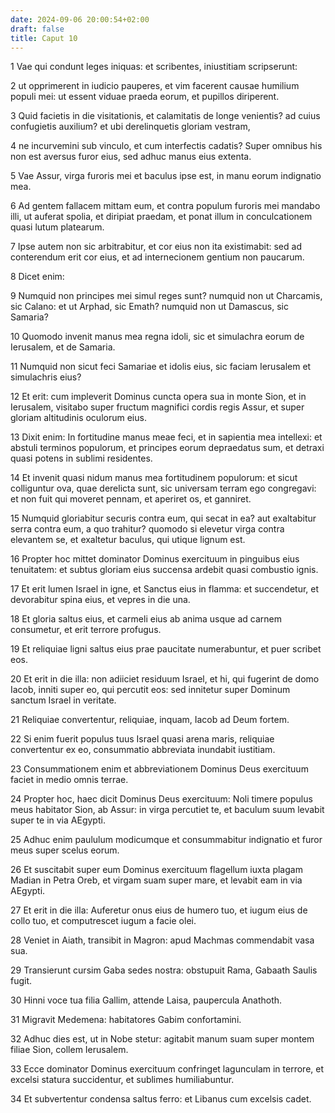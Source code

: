 ```yaml
---
date: 2024-09-06 20:00:54+02:00
draft: false
title: Caput 10
---
```





1 Vae qui condunt leges iniquas: et scribentes, iniustitiam scripserunt:

2 ut opprimerent in iudicio pauperes, et vim facerent causae humilium populi mei: ut essent viduae praeda eorum, et pupillos diriperent.

3 Quid facietis in die visitationis, et calamitatis de longe venientis? ad cuius confugietis auxilium? et ubi derelinquetis gloriam vestram,

4 ne incurvemini sub vinculo, et cum interfectis cadatis? Super omnibus his non est aversus furor eius, sed adhuc manus eius extenta.

5 Vae Assur, virga furoris mei et baculus ipse est, in manu eorum indignatio mea.

6 Ad gentem fallacem mittam eum, et contra populum furoris mei mandabo illi, ut auferat spolia, et diripiat praedam, et ponat illum in conculcationem quasi lutum platearum.

7 Ipse autem non sic arbitrabitur, et cor eius non ita existimabit: sed ad conterendum erit cor eius, et ad internecionem gentium non paucarum.

8 Dicet enim:

9 Numquid non principes mei simul reges sunt? numquid non ut Charcamis, sic Calano: et ut Arphad, sic Emath? numquid non ut Damascus, sic Samaria?

10 Quomodo invenit manus mea regna idoli, sic et simulachra eorum de Ierusalem, et de Samaria.

11 Numquid non sicut feci Samariae et idolis eius, sic faciam Ierusalem et simulachris eius?

12 Et erit: cum impleverit Dominus cuncta opera sua in monte Sion, et in Ierusalem, visitabo super fructum magnifici cordis regis Assur, et super gloriam altitudinis oculorum eius.

13 Dixit enim: In fortitudine manus meae feci, et in sapientia mea intellexi: et abstuli terminos populorum, et principes eorum depraedatus sum, et detraxi quasi potens in sublimi residentes.

14 Et invenit quasi nidum manus mea fortitudinem populorum: et sicut colliguntur ova, quae derelicta sunt, sic universam terram ego congregavi: et non fuit qui moveret pennam, et aperiret os, et ganniret.

15 Numquid gloriabitur securis contra eum, qui secat in ea? aut exaltabitur serra contra eum, a quo trahitur? quomodo si elevetur virga contra elevantem se, et exaltetur baculus, qui utique lignum est.

16 Propter hoc mittet dominator Dominus exercituum in pinguibus eius tenuitatem: et subtus gloriam eius succensa ardebit quasi combustio ignis.

17 Et erit lumen Israel in igne, et Sanctus eius in flamma: et succendetur, et devorabitur spina eius, et vepres in die una.

18 Et gloria saltus eius, et carmeli eius ab anima usque ad carnem consumetur, et erit terrore profugus.

19 Et reliquiae ligni saltus eius prae paucitate numerabuntur, et puer scribet eos.

20 Et erit in die illa: non adiiciet residuum Israel, et hi, qui fugerint de domo Iacob, inniti super eo, qui percutit eos: sed innitetur super Dominum sanctum Israel in veritate.

21 Reliquiae convertentur, reliquiae, inquam, Iacob ad Deum fortem.

22 Si enim fuerit populus tuus Israel quasi arena maris, reliquiae convertentur ex eo, consummatio abbreviata inundabit iustitiam.

23 Consummationem enim et abbreviationem Dominus Deus exercituum faciet in medio omnis terrae.

24 Propter hoc, haec dicit Dominus Deus exercituum: Noli timere populus meus habitator Sion, ab Assur: in virga percutiet te, et baculum suum levabit super te in via AEgypti.

25 Adhuc enim paululum modicumque et consummabitur indignatio et furor meus super scelus eorum.

26 Et suscitabit super eum Dominus exercituum flagellum iuxta plagam Madian in Petra Oreb, et virgam suam super mare, et levabit eam in via AEgypti.

27 Et erit in die illa: Auferetur onus eius de humero tuo, et iugum eius de collo tuo, et computrescet iugum a facie olei.

28 Veniet in Aiath, transibit in Magron: apud Machmas commendabit vasa sua.

29 Transierunt cursim Gaba sedes nostra: obstupuit Rama, Gabaath Saulis fugit.

30 Hinni voce tua filia Gallim, attende Laisa, paupercula Anathoth.

31 Migravit Medemena: habitatores Gabim confortamini.

32 Adhuc dies est, ut in Nobe stetur: agitabit manum suam super montem filiae Sion, collem Ierusalem.

33 Ecce dominator Dominus exercituum confringet lagunculam in terrore, et excelsi statura succidentur, et sublimes humiliabuntur.

34 Et subvertentur condensa saltus ferro: et Libanus cum excelsis cadet.

